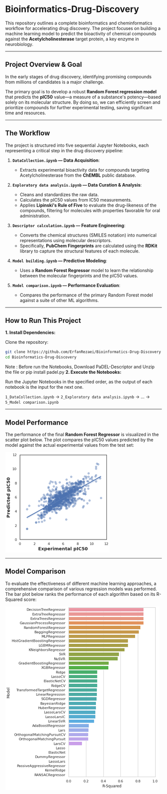 # Bioinformatics-Drug-Discovery

This repository outlines a complete bioinformatics and cheminformatics workflow for accelerating drug discovery. The project focuses on building a machine learning model to predict the bioactivity of chemical compounds against the **Acetylcholinesterase** target protein, a key enzyme in neurobiology.

---

## Project Overview & Goal

In the early stages of drug discovery, identifying promising compounds from millions of candidates is a major challenge.

The primary goal is to develop a robust **Random Forest regression model** that predicts the **pIC50** value—a measure of a substance's potency—based solely on its molecular structure. By doing so, we can efficiently screen and prioritize compounds for further experimental testing, saving significant time and resources.

---

## The Workflow

The project is structured into five sequential Jupyter Notebooks, each representing a critical step in the drug discovery pipeline:

1.  **`DataCollection.ipynb` — Data Acquisition**:

    - Extracts experimental bioactivity data for compounds targeting Acetylcholinesterase from the **ChEMBL** public database.

2.  **`Exploratory data analysis.ipynb` — Data Curation & Analysis**:

    - Cleans and standardizes the raw data.
    - Calculates the pIC50 values from IC50 measurements.
    - Applies **Lipinski's Rule of Five** to evaluate the drug-likeness of the compounds, filtering for molecules with properties favorable for oral administration.

3.  **`Descriptor calculation.ipynb` — Feature Engineering**:

    - Converts the chemical structures (SMILES notation) into numerical representations using molecular descriptors.
    - Specifically, **PubChem Fingerprints** are calculated using the **RDKit** library to capture the structural features of each molecule.

4.  **`Model building.ipynb` — Predictive Modeling**:

    - Uses a **Random Forest Regressor** model to learn the relationship between the molecular fingerprints and the pIC50 values.

5.  **`Model comparison.ipynb` — Performance Evaluation**:
    - Compares the performance of the primary Random Forest model against a suite of other ML algorithms.

---

## How to Run This Project

**1. Install Dependencies:**

Clone the repository:

```bash
git clone https://github.com/ErfanRezaei/Bioinformatics-Drug-Discovery
cd Bioinformatics-Drug-Discovery
```
Note : Before run the Notebooks, Download  PaDEL-Descriptor  and Unzip the file or pip install padel.py
**2. Execute the Notebooks:**

Run the Jupyter Notebooks in the specified order, as the output of each notebook is the input for the next one.

`1_DataCollection.ipynb` → `2_Exploratory data analysis.ipynb` → ... → `5_Model comparison.ipynb`

---

## Model Performance

The performance of the final **Random Forest Regressor** is visualized in the scatter plot below. The plot compares the pIC50 values predicted by the model against the actual experimental values from the test set:

![Performance of the Random Forest Model](assets/Sample1.PNG)

---

## Model Comparison

To evaluate the effectiveness of different machine learning approaches, a comprehensive comparison of various regression models was performed. The bar plot below ranks the performance of each algorithm based on its R-Squared score:

![Comparison of Regression Models](assets/Sample2.PNG)
